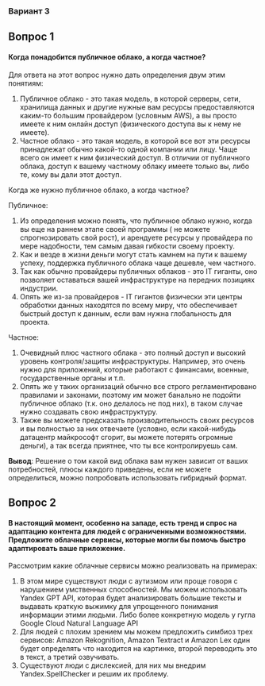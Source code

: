 ### Вариант 3

## Вопрос 1

#### Когда понадобится публичное облако, а когда частное?

Для ответа на этот вопрос нужно дать определения двум этим понятиям:
1. Публичное облако - это такая модель, в которой серверы, сети, хранилища данных и другие нужные вам ресурсы предоставляются каким-то большим провайдером (условным AWS), а вы просто имеете к ним онлайн доступ (физического доступа вы к нему не имеете).
2. Частное облако - это такая модель, в которой все вот эти ресурсы принадлежат обычно какой-то одной компании или лицу. Чаще всего он имеет к ним физический доступ. В отличии от публичного облака, доступ к вашему частному облаку имеете только вы, либо те, кому вы дали этот доступ.

Когда же нужно публичное облако, а когда частное?

Публичное:
1. Из определения можно понять, что публичное облако нужно, когда вы еще на раннем этапе своей программы ( не можете спрогнозировать свой рост), и арендуете ресурсы у провайдера по мере надобности, тем самым давая гибкости своему проекту.
2. Как и везде в жизни деньги могут стать камнем на пути к вашему успеху, поддержка публичного облака чаще дешевле, чем частного.
3. Так как обычно провайдеры публичных облаков - это  IT гиганты, оно позволяет оставаться вашей инфраструктуре на передних позициях индустрии.
4. Опять же из-за провайдеров - IT гигантов физически эти центры обработки данных находятся по всему миру, что обеспечивает быстрый доступ к данным, если вам нужна глобальность для проекта.

Частное:
1. Очевидный плюс частного облака - это полный доступ и высокий уровень контроля/защиты инфраструктуры. Например, это очень нужно для приложений, которые работают с финансами, военные, государственные органы и т.п.
2. Опять же у таких организаций обычно все строго регламентировано правилами и законами, поэтому им может банально не подойти публичное облако (т.к. оно делалось не под них), в таком случае нужно создавать свою инфраструктуру.
3. Также вы можете предсказать производительность своих ресурсов и вы полностью за них отвечаете (условно, если какой-нибудь датацентр майкрософт сгорит, вы можете потерять огромные деньги), а так всегда приятнее, что ты все контролируешь сам.

**Вывод**:
Решение о том какой вид облака вам нужен зависит от ваших потребностей, плюсы каждого приведены, если не можете определиться, можно попробовать использовать гибридный формат.

## Вопрос 2

#### В настоящий момент, особенно на западе, есть тренд и спрос на адаптацию контента для людей с ограниченными возможностями. Предложите облачные сервисы, которые могли бы помочь быстро адаптировать ваше приложение.

Рассмотрим какие облачные сервисы можно реализовать на примерах:
1. В этом мире существуют люди с аутизмом или проще говоря с нарушением умственных способностей. Мы можем использовать Yandex GPT API, которая будет анализировать большие тексты и выдавать краткую выжимку для упрощенного понимания информации этими людьми. Либо  более конкретную модель у гугла Google Cloud Natural Language API
2. Для людей с плохим зрением мы можем предложить симбиоз трех сервисов: Amazon Rekognition, Amazon Textract и Amazon Lex один будет определять что находится на картинке, второй переводить это в текст, а третий озвучивать.
3. Существуют люди с дислексией, для них мы внедрим Yandex.SpellChecker и решим их проблему.
	





